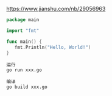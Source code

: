 https://www.jianshu.com/nb/29056963

```go
package main

import "fmt"

func main() {
   fmt.Println("Hello, World!")
}

```



```
运行
go run xxx.go

编译
go build xxx.go  
```


